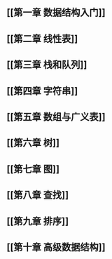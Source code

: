 ## [[第一章   数据结构入门]]
## [[第二章   线性表]]
## [[第三章   栈和队列]]
## [[第四章   字符串]]
## [[第五章   数组与广义表]]
## [[第六章   树]]
## [[第七章   图]]
## [[第八章   查找]]
## [[第九章   排序]]
## [[第十章   高级数据结构]]
